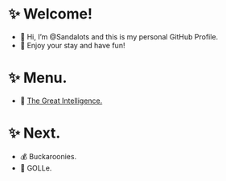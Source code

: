 # ✨ Welcome!
- 👋 Hi, I’m @Sandalots and this is my personal GitHub Profile.
- 🍹 Enjoy your stay and have fun!



# ✨ Menu.
- 🧑‍ [The Great Intelligence.](https://www.sandymacdonald.co.uk)



# ✨ Next.
- 💰 Buckaroonies.
- 🤖 GOLLe.



<!---
Sandalots/Sandalots is a ✨ special ✨ repository because its `README.md` (this file) appears on your GitHub profile.
You can click the Preview link to take a look at your changes.
--->


